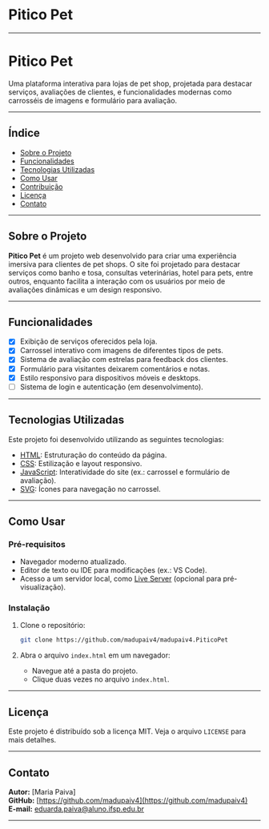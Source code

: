 # Pitico Pet

---

# Pitico Pet

Uma plataforma interativa para lojas de pet shop, projetada para destacar serviços, avaliações de clientes, e funcionalidades modernas como carrosséis de imagens e formulário para avaliação.

---

## Índice
- [Sobre o Projeto](#sobre-o-projeto)
- [Funcionalidades](#funcionalidades)
- [Tecnologias Utilizadas](#tecnologias-utilizadas)
- [Como Usar](#como-usar)
- [Contribuição](#contribuição)
- [Licença](#licença)
- [Contato](#contato)

---

## Sobre o Projeto

**Pitico Pet** é um projeto web desenvolvido para criar uma experiência imersiva para clientes de pet shops. O site foi projetado para destacar serviços como banho e tosa, consultas veterinárias, hotel para pets, entre outros, enquanto facilita a interação com os usuários por meio de avaliações dinâmicas e um design responsivo.

---

## Funcionalidades

- [x] Exibição de serviços oferecidos pela loja.
- [x] Carrossel interativo com imagens de diferentes tipos de pets.
- [x] Sistema de avaliação com estrelas para feedback dos clientes.
- [x] Formulário para visitantes deixarem comentários e notas.
- [x] Estilo responsivo para dispositivos móveis e desktops.
- [ ] Sistema de login e autenticação (em desenvolvimento).

---

## Tecnologias Utilizadas

Este projeto foi desenvolvido utilizando as seguintes tecnologias:

- [HTML](https://developer.mozilla.org/pt-BR/docs/Web/HTML): Estruturação do conteúdo da página.
- [CSS](https://developer.mozilla.org/pt-BR/docs/Web/CSS): Estilização e layout responsivo.
- [JavaScript](https://developer.mozilla.org/pt-BR/docs/Web/JavaScript): Interatividade do site (ex.: carrossel e formulário de avaliação).
- [SVG](https://developer.mozilla.org/pt-BR/docs/Web/SVG): Ícones para navegação no carrossel.

---

## Como Usar

### Pré-requisitos
- Navegador moderno atualizado.
- Editor de texto ou IDE para modificações (ex.: VS Code).
- Acesso a um servidor local, como [Live Server](https://marketplace.visualstudio.com/items?itemName=ritwickdey.LiveServer) (opcional para pré-visualização).

### Instalação
1. Clone o repositório:
   ```bash
   git clone https://github.com/madupaiv4/madupaiv4.PiticoPet
   ```

2. Abra o arquivo `index.html` em um navegador:
   - Navegue até a pasta do projeto.
   - Clique duas vezes no arquivo `index.html`.

---

## Licença

Este projeto é distribuído sob a licença MIT. Veja o arquivo `LICENSE` para mais detalhes.

---

## Contato

**Autor:** [Maria Paiva]  
**GitHub:** [https://github.com/madupaiv4](https://github.com/madupaiv4)  
**E-mail:** [eduarda.paiva@aluno.ifsp.edu.br](mailto:eduarda.paiva@aluno.ifsp.edu.br)  

---